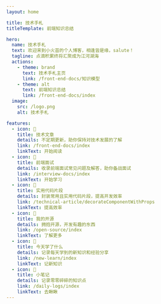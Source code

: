 ```yaml
---
layout: home

title: 技术手札
titleTemplate: 前端知识总结

hero:
  name: 技术手札
  text: 欢迎来到小火苗的个人博客，相逢皆是缘，salute！
  tagline: 点滴积累终将汇聚成为江河湖海
  actions:
    - theme: brand
      text: 技术手札主页
      link: /front-end-docs/知识模型
    - theme: alt
      text: 前端知识总结
      link: /front-end-docs/index
  image:
    src: /logo.png
    alt: 技术手札

features:
  - icon: 🥩
    title: 技术文章
    details: 不定期更新，助你保持对技术发展的了解
    link: /front-end-docs/index
    linkText: 开始阅读
  - icon: 🍔
    title: 前端面试
    details: 收录前端面试常见问题及解答，助你备战面试
    link: /interview-docs/index
    linkText: 开始学习
  - icon: 🍪
    title: 实用代码片段
    details: 封装常用且实用代码片段，提高开发效率
    link: /technical-article/decorateComponentWithProps
    linkText: 提高效率
  - icon: 🍟
    title: 我的开源
    details: 拥抱开源，开发有趣的东西
    link: /open-source/index
    linkText: 了解更多
  - icon: 🍳
    title: 今天学了什么
    details: 记录每天学到的新知识和经验分享
    link: /new-learn/index
    linkText: 记新知识
  - icon: 🌭
    title: 小笔记
    details: 记录零零碎碎的知识点
    link: /daily-logs/index
    linkText: 去瞅瞅
---
```


<style>
:root {
  --vp-home-hero-name-color: transparent; 
  --vp-home-hero-name-background: -webkit-linear-gradient(120deg, #a8071a 30%, #f7841e);


  --vp-home-hero-image-background-image: linear-gradient(-45deg, #c12127 50%, #f7841e 50%);
  --vp-home-hero-image-filter: blur(44px);
}

@media (min-width: 640px) {
  :root {
    --vp-home-hero-image-filter: blur(56px);
  }
}

@media (min-width: 960px) {
  :root {
    --vp-home-hero-image-filter: blur(68px);
  }
}
</style>
